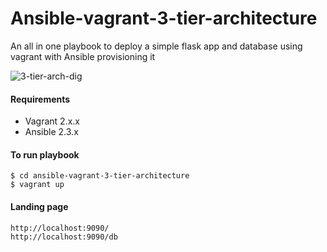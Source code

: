 # Ansible-vagrant-3-tier-architecture

An all in one playbook to deploy a simple flask app and database using vagrant with Ansible provisioning it

![3-tier-arch-dig](3-tier-arch-dig.png)


#### Requirements

- Vagrant 2.x.x
- Ansible 2.3.x


#### To run playbook

    
    $ cd ansible-vagrant-3-tier-architecture
    $ vagrant up

#### Landing page

    http://localhost:9090/
    http://localhost:9090/db   



